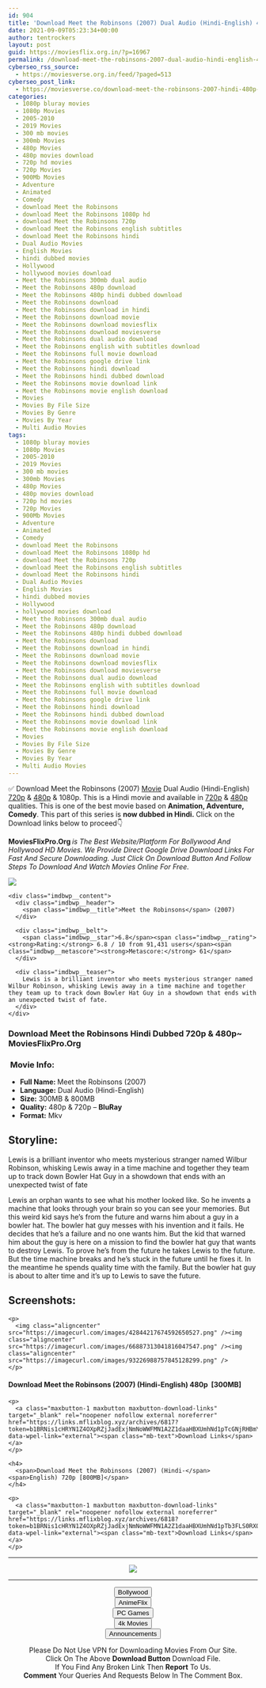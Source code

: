 ```yaml
---
id: 904
title: 'Download Meet the Robinsons (2007) Dual Audio (Hindi-English) 480p [300MB] || 720p [800MB]'
date: 2021-09-09T05:23:34+00:00
author: tentrockers
layout: post
guid: https://moviesflix.org.in/?p=16967
permalink: /download-meet-the-robinsons-2007-dual-audio-hindi-english-480p-300mb-720p-800mb/
cyberseo_rss_source:
  - https://moviesverse.org.in/feed/?paged=513
cyberseo_post_link:
  - https://moviesverse.co/download-meet-the-robinsons-2007-hindi-480p-720p/
categories:
  - 1080p bluray movies
  - 1080p Movies
  - 2005-2010
  - 2019 Movies
  - 300 mb movies
  - 300mb Movies
  - 480p Movies
  - 480p movies download
  - 720p hd movies
  - 720p Movies
  - 900Mb Movies
  - Adventure
  - Animated
  - Comedy
  - download Meet the Robinsons
  - download Meet the Robinsons 1080p hd
  - download Meet the Robinsons 720p
  - download Meet the Robinsons english subtitles
  - download Meet the Robinsons hindi
  - Dual Audio Movies
  - English Movies
  - hindi dubbed movies
  - Hollywood
  - hollywood movies download
  - Meet the Robinsons 300mb dual audio
  - Meet the Robinsons 480p download
  - Meet the Robinsons 480p hindi dubbed download
  - Meet the Robinsons download
  - Meet the Robinsons download in hindi
  - Meet the Robinsons download movie
  - Meet the Robinsons download moviesflix
  - Meet the Robinsons download moviesverse
  - Meet the Robinsons dual audio download
  - Meet the Robinsons english with subtitles download
  - Meet the Robinsons full movie download
  - Meet the Robinsons google drive link
  - Meet the Robinsons hindi download
  - Meet the Robinsons hindi dubbed download
  - Meet the Robinsons movie download link
  - Meet the Robinsons movie english download
  - Movies
  - Movies By File Size
  - Movies By Genre
  - Movies By Year
  - Multi Audio Movies
tags:
  - 1080p bluray movies
  - 1080p Movies
  - 2005-2010
  - 2019 Movies
  - 300 mb movies
  - 300mb Movies
  - 480p Movies
  - 480p movies download
  - 720p hd movies
  - 720p Movies
  - 900Mb Movies
  - Adventure
  - Animated
  - Comedy
  - download Meet the Robinsons
  - download Meet the Robinsons 1080p hd
  - download Meet the Robinsons 720p
  - download Meet the Robinsons english subtitles
  - download Meet the Robinsons hindi
  - Dual Audio Movies
  - English Movies
  - hindi dubbed movies
  - Hollywood
  - hollywood movies download
  - Meet the Robinsons 300mb dual audio
  - Meet the Robinsons 480p download
  - Meet the Robinsons 480p hindi dubbed download
  - Meet the Robinsons download
  - Meet the Robinsons download in hindi
  - Meet the Robinsons download movie
  - Meet the Robinsons download moviesflix
  - Meet the Robinsons download moviesverse
  - Meet the Robinsons dual audio download
  - Meet the Robinsons english with subtitles download
  - Meet the Robinsons full movie download
  - Meet the Robinsons google drive link
  - Meet the Robinsons hindi download
  - Meet the Robinsons hindi dubbed download
  - Meet the Robinsons movie download link
  - Meet the Robinsons movie english download
  - Movies
  - Movies By File Size
  - Movies By Genre
  - Movies By Year
  - Multi Audio Movies
---
```

<div class="thecontent clearfix">
  <p>
    ✅ Download Meet the Robinsons (2007) <a href="https://moviesverse.co/category/movies/" data-wpel-link="internal">Movie</a> Dual Audio (Hindi-English) <a href="https://moviesverse.co/720p-movies/" data-wpel-link="internal">720p</a>&nbsp;&&nbsp;<a href="https://moviesverse.co/480p-movies/" data-wpel-link="internal">480p</a> & 1080p. This is a Hindi movie and available in <a href="https://moviesverse.co/720p-movies/" data-wpel-link="internal">720p</a>&nbsp;&&nbsp;<a href="https://moviesverse.co/480p-movies/" data-wpel-link="internal">480p</a> qualities. This is one of the best movie based on <strong>Animation, Adventure, Comedy</strong>. This part of this series is <strong>now dubbed in <span>Hindi.&nbsp;</span></strong><span>Click on the Download links below to proceed👇</span>
  </p>
  
  <p>
    <strong><span>MoviesFlixPro.Org&nbsp;</span></strong><em>is The Best Website/Platform For Bollywood And Hollywood HD Movies. We Provide Direct Google Drive Download Links For Fast And Secure Downloading. Just Click On Download Button And Follow Steps To&nbsp;Download And Watch Movies Online For Free.</em>
  </p>
  
  <div class="imdbwp imdbwp--movie dark">
    <div class="imdbwp__thumb">
      <a class="imdbwp__link" target="_blank" title="Meet the Robinsons" href="https://www.imdb.com/title/tt0396555/" rel="nofollow external noopener noreferrer" data-wpel-link="external"><img class="imdbwp__img" src="https://m.media-amazon.com/images/M/MV5BMjQyNzdmNmUtODkwMi00NWM2LWIzNTAtMWY3OTVmM2Q5NTUyXkEyXkFqcGdeQXVyNjExODE1MDc@._V1_SX300.jpg" /></a>
    </div>
    
    <div class="imdbwp__content">
      <div class="imdbwp__header">
        <span class="imdbwp__title">Meet the Robinsons</span> (2007)
      </div>
      
      <div class="imdbwp__belt">
        <span class="imdbwp__star">6.8</span><span class="imdbwp__rating"><strong>Rating:</strong> 6.8 / 10 from 91,431 users</span><span class="imdbwp__metascore"><strong>Metascore:</strong> 61</span>
      </div>
      
      <div class="imdbwp__teaser">
        Lewis is a brilliant inventor who meets mysterious stranger named Wilbur Robinson, whisking Lewis away in a time machine and together they team up to track down Bowler Hat Guy in a showdown that ends with an unexpected twist of fate.
      </div>
    </div>
  </div>
  
  <h3>
    <span>Download Meet the Robinsons Hindi Dubbed 720p & 480p~ MoviesFlixPro.Org</span>
  </h3>
  
  <h3>
    <span>&nbsp;Movie Info:&nbsp;</span>
  </h3>
  
  <ul>
    <li>
      <strong>Full Name: </strong>Meet the Robinsons (2007)
    </li>
    <li>
      <strong>Language:</strong> Dual Audio (Hindi-English)
    </li>
    <li>
      <strong>Size:</strong> 300MB & 800MB
    </li>
    <li>
      <strong>Quality:</strong> 480p & 720p – <span><strong>BluRay</strong></span>
    </li>
    <li>
      <strong>Format:</strong>&nbsp;Mkv
    </li>
  </ul>
  
  <h2>
    <span>Storyline:</span>
  </h2>
  
  <p>
    Lewis is a brilliant inventor who meets mysterious stranger named Wilbur Robinson, whisking Lewis away in a time machine and together they team up to track down Bowler Hat Guy in a showdown that ends with an unexpected twist of fate
  </p>
  
  <div>
    Lewis an orphan wants to see what his mother looked like. So he invents a machine that looks through your brain so you can see your memories. But this weird kid says he’s from the future and warns him about a guy in a bowler hat. The bowler hat guy messes with his invention and it fails. He decides that he’s a failure and no one wants him. But the kid that warned him about the guy is here on a mission to find the bowler hat guy that wants to destroy Lewis. To prove he’s from the future he takes Lewis to the future. But the time machine breaks and he’s stuck in the future until he fixes it. In the meantime he spends quality time with the family. But the bowler hat guy is about to alter time and it’s up to Lewis to save the future.
  </div>
  
  <div class="summary_text">
    <h2>
      <span>Screenshots:</span>
    </h2>
    
    <p>
      <img class="aligncenter" src="https://imagecurl.com/images/42844217674592650527.png" /><img class="aligncenter" src="https://imagecurl.com/images/66887313041816047547.png" /><img class="aligncenter" src="https://imagecurl.com/images/93226988757845128299.png" />
    </p>
  </div>
  
  <div class="inline canwrap">
    <h4>
      <span>Download Meet the Robinsons (2007) (Hindi-English) </span><span>480p&nbsp; [300MB]</span>
    </h4>
    
    <p>
      <a class="maxbutton-1 maxbutton maxbutton-download-links" target="_blank" rel="noopener nofollow external noreferrer" href="https://links.mflixblog.xyz/archives/6817?token=b1BRNis1cHRYN1Z4OXpRZjJadExjNmNoWWFMN1A2Z1daaHBXUmhNd1pTcGNjRHBmYkxDcXhIdndTSGtDekVzbQ" data-wpel-link="external"><span class="mb-text">Download Links</span></a>
    </p>
    
    <h4>
      <span>Download Meet the Robinsons (2007) (Hindi-</span><span>English) 720p [800MB]</span>
    </h4>
    
    <p>
      <a class="maxbutton-1 maxbutton maxbutton-download-links" target="_blank" rel="noopener nofollow external noreferrer" href="https://links.mflixblog.xyz/archives/6818?token=b1BRNis1cHRYN1Z4OXpRZjJadExjNmNoWWFMN1A2Z1daaHBXUmhNd1pTb3FLS0RXQ3hTdjczVGNvcnpUS0EyWg" data-wpel-link="external"><span class="mb-text">Download Links</span></a>
    </p>
  </div>
</div>

<center>
  </p> 
  
  <hr />
  
  <p>
    <a href="http://gdrivepro.xyz/join.php" data-wpel-link="external" target="_blank" rel="nofollow external noopener noreferrer"><img src="https://i.imgur.com/FhMdWdW.png" /></a>
  </p>
  
  <hr />
  
  <p>
    <a href="https://dogemovies.xyz" target="_blank" data-wpel-link="external" rel="nofollow external noopener noreferrer"><button class="button button5">Bollywood</button></a><br /> <a href="https://animeflix.in" target="_blank" data-wpel-link="external" rel="nofollow external noopener noreferrer"><button class="button button5">AnimeFlix</button></a><br /> <a href="https://gamesflix.net/" target="_blank" data-wpel-link="external" rel="nofollow external noopener noreferrer"><button class="button button5">PC Games</button></a><br /> <a href="https://uhdmovies.in" target="_blank" data-wpel-link="external" rel="nofollow external noopener noreferrer"><button class="button button5">4k Movies</button></a><br /> <a href="https://moviesverse.co/announcements/" target="_blank" data-wpel-link="internal" rel="noopener"><button class="button button5">Announcements</button></a>
  </p>
  
  <div class="alert alert-danger">
    Please Do Not Use VPN for Downloading Movies From Our Site.
  </div>
  
  <div class="alert alert-success">
    Click On The Above <strong>Download Button</strong> Download File.
  </div>
  
  <div class="alert alert-warning">
    If You Find Any Broken Link Then <strong>Report</strong> To Us.
  </div>
  
  <div class="alert alert-info">
    <strong>Comment</strong> Your Queries And Requests Below In The Comment Box.
  </div>
  
  <p>
    </center>
  </p>